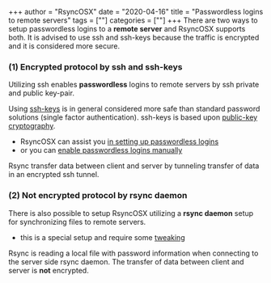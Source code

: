+++
author = "RsyncOSX"
date = "2020-04-16"
title =  "Passwordless logins to remote servers"
tags = [""]
categories = [""]
+++
There are two ways to setup passwordless logins to a **remote server** and RsyncOSX supports both. It is advised to use ssh and ssh-keys because the traffic is encrypted and it is considered more secure.

### (1) Encrypted protocol by ssh and ssh-keys

Utilizing ssh enables **passwordless** logins to remote servers by ssh private and public key-pair.

Using [ssh-keys](https://wiki.archlinux.org/index.php/SSH_keys) is in general considered more safe than standard password solutions (single factor authentication). ssh-keys is based upon [public-key cryptography](https://en.wikipedia.org/wiki/Public-key_cryptography).

- RsyncOSX can assist you [in setting up passwordless logins](/post/ssh/)
- or you can [enable passwordless logins manually](/post/passwordlesslogin/)

Rsync transfer data between client and server by tunneling transfer of data in an encrypted ssh tunnel.

### (2) Not encrypted protocol by rsync daemon

There is also possible to setup RsyncOSX utilizing a **rsync daemon** setup for synchronizing files to remote servers.

- this is a special setup and require some [tweaking](/post/rsyncdaemon/)

Rsync is reading a local file with password information when connecting to the server side rsync daemon. The transfer of data between client and server is **not** encrypted.
